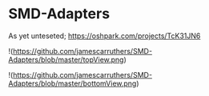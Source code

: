 # SMD-Adapters

As yet unteseted; https://oshpark.com/projects/TcK31JN6

!(https://github.com/jamescarruthers/SMD-Adapters/blob/master/topView.png)


!(https://github.com/jamescarruthers/SMD-Adapters/blob/master/bottomView.png)
